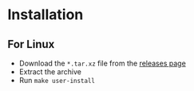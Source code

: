 # Installation

## For Linux

* Download the `*.tar.xz` file from the [releases page](https://github.com/thomas-marquis/s3-box/releases)
* Extract the archive
* Run `make user-install`
